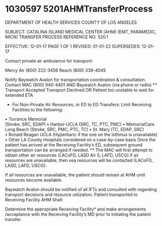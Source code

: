# 1030597 5201AHMTransferProcess

DEPARTMENT OF HEALTH SERVICES 
COUNTY OF LOS ANGELES 
 
SUBJECT: CATALINA ISLAND MEDICAL CENTER (AHM) (EMT, PARAMEDIC, MICN) 
TRANSFER PROCESS REFERENCE NO. 520.1 
 
EFFECTIVE: 12-01-17 PAGE 1 OF 1 
REVISED: 01-01-22 
SUPERSEDES: 12-01-17 
 
Contact private air ambulance 
for transport: 
 
Mercy Air (800) 222-3456 
Reach (800) 338-4045 
 
Notify Baywatch Avalon for 
transportation coordination & 
consultation. 
Contact MAC 
(800) 940-4401 
AND 
Baywatch Avalon 
(via phone or radio) 
** 
Transport 
Accepted 
Transport 
Declined 
OR 
Patient too 
unstable 
to wait for 
extended 
ETA 
* For Non-Private Air 
Resources, or ED to ED 
Transfers: 
Limit Receiving Facilities 
to the following: 
 
• Torrance Memorial  
(Stroke, SRC, EDAP) 
• Harbor-UCLA 
(SRC, TC, PTC, 
PMC) 
• MemorialCare Long 
Beach 
(Stroke, SRC, PMC, 
PTC, TC) 
• St. Mary 
(TC, EDAP, SRC)  
• Ronald Reagan 
UCLA 
(Hyperbaric if the one 
on the Isthmus is 
unavailable) 
•   Other LA County 
Hospitals considered 
on a case-by-case 
basis 
Once the patient has 
arrived at the Receiving 
Facility’s ED, 
subsequent ground 
transportation can be 
arranged if needed. 
** The MAC will first 
attempt to obtain other 
air resources 
(LACoFD, LASD Air 5, 
LAFD, USCG) if air 
resources are 
unavailable, then sea 
resources will be 
contacted (LACoFD, 
LASD, LAFD, USCG). 
 
If all resources are 
unavailable, the 
patient should remain 
at AHM until resources 
become available. 
 
Baywatch Avalon 
should be notified of 
all IFTs and consulted 
with regarding 
transport decisions 
and resource 
utilization. 
Patient 
transported 
to 
Receiving 
Facility 
AHM Shall: 
 
Determine the appropriate 
Receiving Facility* and 
make arrangements 
/acceptance with the 
Receiving Facility’s MD 
prior to initiating the 
patient transfer.
